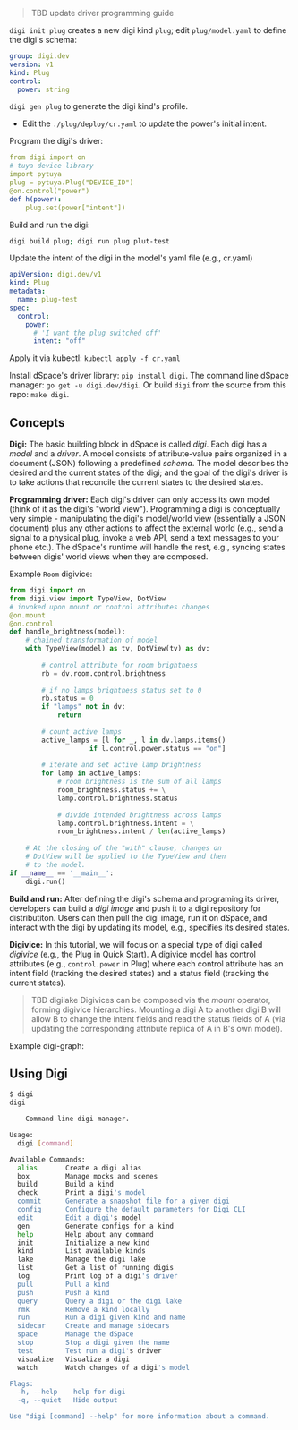 > TBD update driver programming  guide

`digi init plug` creates a new digi kind `plug`; edit `plug/model.yaml` to define the digi's schema:

```yaml
group: digi.dev
version: v1
kind: Plug
control:
  power: string
```

`digi gen plug` to generate the digi kind's profile. 
- Edit the `./plug/deploy/cr.yaml` to update the power's initial intent.

Program the digi's driver:

```yaml
from digi import on
# tuya device library
import pytuya
plug = pytuya.Plug("DEVICE_ID")
@on.control("power")
def h(power):
    plug.set(power["intent"])
```

Build and run the digi:

```bash
digi build plug; digi run plug plut-test
```

Update the intent of the digi in the model's yaml file (e.g., cr.yaml)

```yaml
apiVersion: digi.dev/v1
kind: Plug        
metadata:
  name: plug-test
spec:
  control:        
    power:
      # 'I want the plug switched off'
      intent: "off"
```

Apply it via kubectl: `kubectl apply -f cr.yaml` 

Install dSpace's driver library: `pip install digi`. The command line dSpace manager: `go get -u digi.dev/digi`. Or build `digi` from the source from this repo: `make digi`.

## Concepts

**Digi:** The basic building block in dSpace is called *digi*. Each digi has a *model* and a *driver*. A model consists of attribute-value pairs organized in a document (JSON) following a predefined *schema*. The model describes the desired and the current states of the digi; and the goal of the digi's driver is to take actions that reconcile the current states to the desired states.

**Programming driver:** Each digi's driver can only access its own model (think of it as the digi's "world view"). Programming a digi is conceptually very simple - manipulating the digi's model/world view (essentially a JSON document) plus any other actions to affect the external world (e.g., send a signal to a physical plug, invoke a web API, send a text messages to your phone etc.). The dSpace's runtime will handle the rest, e.g., syncing states between digis' world views when they are composed.

Example `Room` digivice:
```python
from digi import on
from digi.view import TypeView, DotView
# invoked upon mount or control attributes changes
@on.mount
@on.control
def handle_brightness(model):  
    # chained transformation of model
    with TypeView(model) as tv, DotView(tv) as dv: 
      
        # control attribute for room brightness 
        rb = dv.room.control.brightness        
        
        # if no lamps brightness status set to 0
        rb.status = 0
        if "lamps" not in dv:
            return
          
        # count active lamps
        active_lamps = [l for _, l in dv.lamps.items() 
                    if l.control.power.status == "on"]
        
        # iterate and set active lamp brightness
        for lamp in active_lamps:
            # room brightness is the sum of all lamps
            room_brightness.status += \
            lamp.control.brightness.status 
            
            # divide intended brightness across lamps
            lamp.control.brightness.intent = \
            room_brightness.intent / len(active_lamps)
            
    # At the closing of the "with" clause, changes on 
    # DotView will be applied to the TypeView and then 
    # to the model.
if __name__ == '__main__':
    digi.run()
```

**Build and run:** After defining the digi's schema and programing its driver, developers can build a *digi image* and push it to a digi repository for distributiton. Users can then pull the digi image, run it on dSpace, and interact with the digi by updating its model, e.g., specifies its desired states.

**Digivice:** In this tutorial, we will focus on a special type of digi called *digivice* (e.g., the Plug in Quick Start). A digivice model has control attributes (e.g., `control.power` in Plug) where each control attribute has an intent field (tracking the desired states) and a status field (tracking the current states).

> TBD digilake
> Digivices can be composed via the *mount* operator, forming digivice hierarchies. Mounting a digi A to another digi B will allow B to change the intent fields and read the status fields of A (via updating the corresponding attribute replica of A in B's own model).

Example digi-graph:

## Using Digi

```bash
$ digi
digi

    Command-line digi manager.

Usage:
  digi [command]

Available Commands:
  alias       Create a digi alias
  box         Manage mocks and scenes
  build       Build a kind
  check       Print a digi's model
  commit      Generate a snapshot file for a given digi
  config      Configure the default parameters for Digi CLI
  edit        Edit a digi's model
  gen         Generate configs for a kind
  help        Help about any command
  init        Initialize a new kind
  kind        List available kinds
  lake        Manage the digi lake
  list        Get a list of running digis
  log         Print log of a digi's driver
  pull        Pull a kind
  push        Push a kind
  query       Query a digi or the digi lake
  rmk         Remove a kind locally
  run         Run a digi given kind and name
  sidecar     Create and manage sidecars
  space       Manage the dSpace
  stop        Stop a digi given the name
  test        Test run a digi's driver
  visualize   Visualize a digi
  watch       Watch changes of a digi's model

Flags:
  -h, --help    help for digi
  -q, --quiet   Hide output

Use "digi [command] --help" for more information about a command.
```